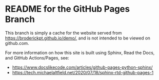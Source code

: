 # README for the GitHub Pages Branch
This branch is simply a cache for the website served from https://broderickpt.github.io/demo/,
and is  not intended to be viewed on github.com.

For more information on how this site is built using Sphinx, Read the Docs, and GitHub Actions/Pages, see:
 * https://www.docslikecode.com/articles/github-pages-python-sphinx/
 * https://tech.michaelaltfield.net/2020/07/18/sphinx-rtd-github-pages-1
